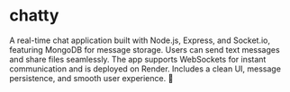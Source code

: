 # chatty
A real-time chat application built with Node.js, Express, and Socket.io, featuring MongoDB for message storage. Users can send text messages and share files seamlessly. The app supports WebSockets for instant communication and is deployed on Render. Includes a clean UI, message persistence, and smooth user experience. 🚀
